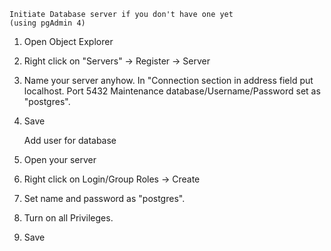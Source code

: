 	Initiate Database server if you don't have one yet
	(using pgAdmin 4)

1. Open Object Explorer
2. Right click on "Servers" -> Register -> Server
3. Name your server anyhow. 
	In "Connection section in  address field put localhost.
	Port 5432
	Maintenance database/Username/Password set as "postgres".
4. Save

	
	Add user for database
1. Open your server
2. Right click on Login/Group Roles -> Create
3. Set name and password as "postgres".
3. Turn on all Privileges.
4. Save


